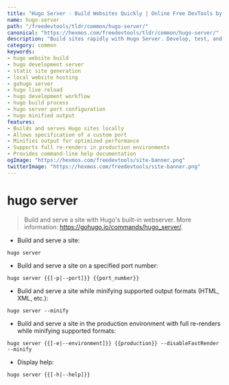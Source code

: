 ```yaml
---
title: "Hugo Server - Build Websites Quickly | Online Free DevTools by Hexmos"
name: hugo-server
path: "/freedevtools/tldr/common/hugo-server/"
canonical: "https://hexmos.com/freedevtools/tldr/common/hugo-server/"
description: "Build sites rapidly with Hugo Server. Develop, test, and preview your Hugo website instantly with hot reloading. Free online tool, no registration required."
category: common
keywords:
- hugo website build
- hugo development server
- static site generation
- local website hosting
- gohugo server
- hugo live reload
- hugo development workflow
- hugo build process
- hugo server port configuration
- hugo minified output
features:
- Builds and serves Hugo sites locally
- Allows specification of a custom port
- Minifies output for optimized performance
- Supports full re-renders in production environments
- Provides command-line help documentation
ogImage: "https://hexmos.com/freedevtools/site-banner.png"
twitterImage: "https://hexmos.com/freedevtools/site-banner.png"
---
```


# hugo server

> Build and serve a site with Hugo's built-in webserver.
> More information: <https://gohugo.io/commands/hugo_server/>.

- Build and serve a site:

`hugo server`

- Build and serve a site on a specified port number:

`hugo server {{[-p|--port]}} {{port_number}}`

- Build and serve a site while minifying supported output formats (HTML, XML, etc.):

`hugo server --minify`

- Build and serve a site in the production environment with full re-renders while minifying supported formats:

`hugo server {{[-e|--environment]}} {{production}} --disableFastRender --minify`

- Display help:

`hugo server {{[-h|--help]}}`

